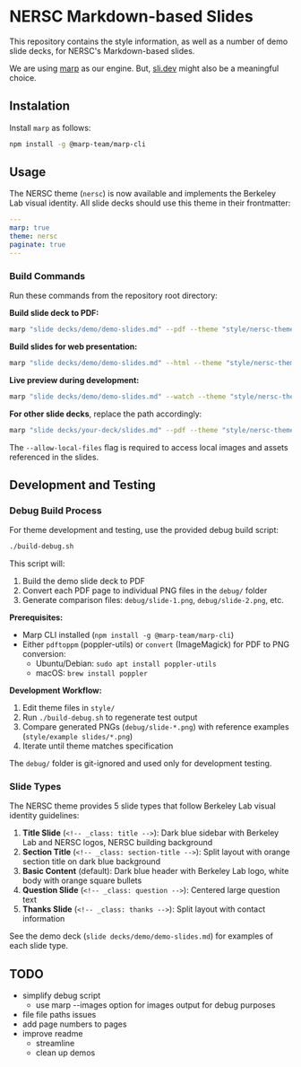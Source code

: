 # NERSC Markdown-based Slides

This repository contains the style information, as well as a number of demo slide decks, for NERSC's Markdown-based slides.

We are using [marp](https://marp.app/) as our engine.
But, [sli.dev](https://sli.dev/) might also be a meaningful choice.

## Instalation

Install `marp` as follows:

```sh
npm install -g @marp-team/marp-cli
```

## Usage

The NERSC theme (`nersc`) is now available and implements the Berkeley Lab visual identity. All slide decks should use this theme in their frontmatter:

```yaml
---
marp: true
theme: nersc
paginate: true
---
```

### Build Commands

Run these commands from the repository root directory:

**Build slide deck to PDF:**
```sh
marp "slide decks/demo/demo-slides.md" --pdf --theme "style/nersc-theme.css" --allow-local-files
```

**Build slides for web presentation:**
```sh
marp "slide decks/demo/demo-slides.md" --html --theme "style/nersc-theme.css" --allow-local-files
```

**Live preview during development:**
```sh
marp "slide decks/demo/demo-slides.md" --watch --theme "style/nersc-theme.css" --allow-local-files
```

**For other slide decks**, replace the path accordingly:
```sh
marp "slide decks/your-deck/slides.md" --pdf --theme "style/nersc-theme.css" --allow-local-files
```

The `--allow-local-files` flag is required to access local images and assets referenced in the slides.

## Development and Testing

### Debug Build Process

For theme development and testing, use the provided debug build script:

```sh
./build-debug.sh
```

This script will:
1. Build the demo slide deck to PDF
2. Convert each PDF page to individual PNG files in the `debug/` folder
3. Generate comparison files: `debug/slide-1.png`, `debug/slide-2.png`, etc.

**Prerequisites:**
- Marp CLI installed (`npm install -g @marp-team/marp-cli`)
- Either `pdftoppm` (poppler-utils) or `convert` (ImageMagick) for PDF to PNG conversion:
  - Ubuntu/Debian: `sudo apt install poppler-utils`
  - macOS: `brew install poppler`

**Development Workflow:**
1. Edit theme files in `style/`
2. Run `./build-debug.sh` to regenerate test output
3. Compare generated PNGs (`debug/slide-*.png`) with reference examples (`style/example slides/*.png`)
4. Iterate until theme matches specification

The `debug/` folder is git-ignored and used only for development testing.

### Slide Types

The NERSC theme provides 5 slide types that follow Berkeley Lab visual identity guidelines:

1. **Title Slide** (`<!-- _class: title -->`): Dark blue sidebar with Berkeley Lab and NERSC logos, NERSC building background
2. **Section Title** (`<!-- _class: section-title -->`): Split layout with orange section title on dark blue background  
3. **Basic Content** (default): Dark blue header with Berkeley Lab logo, white body with orange square bullets
4. **Question Slide** (`<!-- _class: question -->`): Centered large question text
5. **Thanks Slide** (`<!-- _class: thanks -->`): Split layout with contact information

See the demo deck (`slide decks/demo/demo-slides.md`) for examples of each slide type.

## TODO

* simplify debug script
  * use marp --images option for images output for debug purposes
* file file paths issues
* add page numbers to pages
* improve readme
  * streamline
  * clean up demos